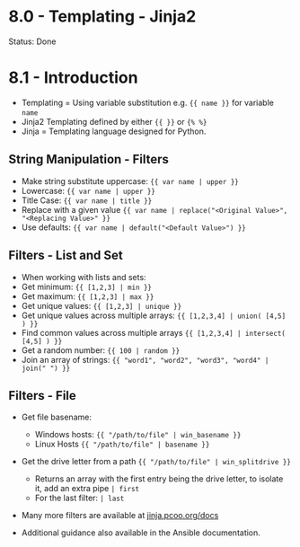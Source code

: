 # 8.0 - Templating - Jinja2

Status: Done

# 8.1 - Introduction

- Templating = Using variable substitution e.g. `{{ name }}` for variable `name`
- Jinja2 Templating defined by either `{{ }}` or `{% %}`
- Jinja = Templating language designed for Python.

## String Manipulation - Filters

- Make string substitute uppercase: `{{ var name | upper }}`
- Lowercase: `{{ var name | upper }}`
- Title Case: `{{ var name | title }}`
- Replace with a  given value `{{ var name | replace("<Original Value>", "<Replacing Value>" }}`
- Use defaults:  `{{ var name | default("<Default Value>") }}`

## Filters - List and Set

- When working with lists and sets:
- Get minimum: `{{ [1,2,3] | min }}`
- Get maximum: `{{ [1,2,3] | max }}`
- Get unique values: `{{ [1,2,3] | unique }}`
- Get unique values across multiple arrays: `{{ [1,2,3,4] | union( [4,5] ) }}`
- Find common values across multiple arrays `{{ [1,2,3,4] | intersect( [4,5] ) }}`
- Get a random number: `{{ 100 | random }}`
- Join an array of strings: `{{ "word1", "word2", "word3", "word4" | join(" ") }}`

## Filters - File

- Get file basename:
    - Windows hosts: `{{ "/path/to/file" | win_basename }}`
    - Linux Hosts `{{ "/path/to/file" | basename }}`
- Get the drive letter from a path `{{ "/path/to/file" | win_splitdrive }}`
    - Returns an array with the first entry being the drive letter, to isolate it, add an extra pipe `| first`
    - For the last filter: `| last`

- Many more filters are available at [jinja.pcoo.org/docs](http://jinja.pcoo.org/docs)
- Additional guidance also available in the Ansible documentation.